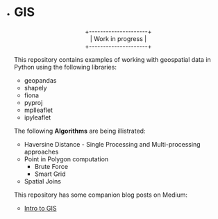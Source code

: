  * # GIS

    <p align = "center">
     +---------------------+ <br>
     |   Work in progress  | <br>
     +---------------------+ <br>
     </p>

    This repository contains examples of working with geospatial data in Python using the following libraries:
      * geopandas
      * shapely
      * fiona
      * pyproj
      * mplleaflet
      * ipyleaflet

    The following __Algorithms__ are being illistrated:
     * Haversine Distance - Single Processing and Multi-processing approaches
     * Point in Polygon computation
        * Brute Force
        * Smart Grid
     * Spatial Joins

    This repository has some companion blog posts on Medium:

      * [Intro to GIS](https://medium.com/@neilbardhan/location-location-location-46bba15d9b21)
